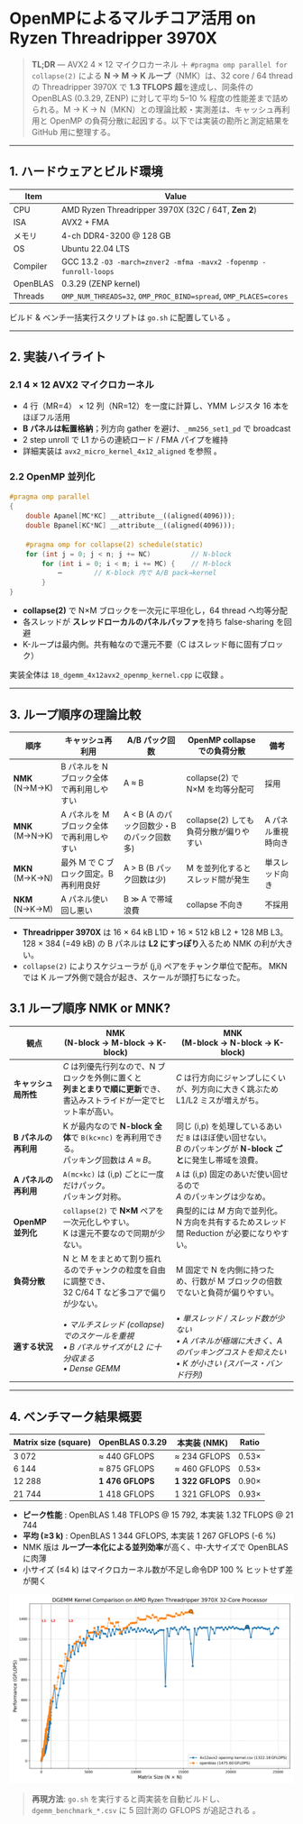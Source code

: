# OpenMPによるマルチコア活用 on Ryzen Threadripper 3970X

> **TL;DR** — AVX2 4 × 12 マイクロカーネル ＋ `#pragma omp parallel for collapse(2)` による **N → M → K ループ**（NMK）は、32 core / 64 thread の Threadripper 3970X で **1.3 TFLOPS 超**を達成し、同条件の OpenBLAS (0.3.29, ZENP) に対して平均 5–10 % 程度の性能差まで詰められる。M → K → N（MKN）との理論比較・実測差は、キャッシュ再利用と OpenMP の負荷分散に起因する。以下では実装の勘所と測定結果を GitHub 用に整理する。

---

## 1. ハードウェアとビルド環境

| Item     | Value                                                             |
| -------- | ----------------------------------------------------------------- |
| CPU      | AMD Ryzen Threadripper 3970X (32C / 64T, **Zen 2**)               |
| ISA      | AVX2 + FMA                                                        |
| メモリ      | 4-ch DDR4-3200 @ 128 GB                                           |
| OS       | Ubuntu 22.04 LTS                                                  |
| Compiler | GCC 13.2 `-O3 -march=znver2 -mfma -mavx2 -fopenmp -funroll-loops` |
| OpenBLAS | 0.3.29 (ZENP kernel)                                              |
| Threads  | `OMP_NUM_THREADS=32`, `OMP_PROC_BIND=spread`, `OMP_PLACES=cores`  |

ビルド & ベンチ一括実行スクリプトは `go.sh` に配置している 。

---

## 2. 実装ハイライト

### 2.1 4 × 12 AVX2 マイクロカーネル

* 4 行（MR=4） × 12 列（NR=12）を一度に計算し、YMM レジスタ 16 本をほぼフル活用
* **B パネルは転置格納**；列方向 gather を避け、`_mm256_set1_pd` で broadcast
* 2 step unroll で L1 からの連続ロード / FMA パイプを維持
* 詳細実装は `avx2_micro_kernel_4x12_aligned` を参照 。

### 2.2 OpenMP 並列化

```cpp
#pragma omp parallel
{
    double Apanel[MC*KC] __attribute__((aligned(4096)));
    double Bpanel[KC*NC] __attribute__((aligned(4096)));

    #pragma omp for collapse(2) schedule(static)
    for (int j = 0; j < n; j += NC)          // N-block
        for (int i = 0; i < m; i += MC) {    // M-block
            ⋯        // K-block 内で A/B pack→kernel
        }
}
```

* **collapse(2)** で N×M ブロックを一次元に平坦化し，64 thread へ均等分配
* 各スレッドが **スレッドローカルのパネルバッファ**を持ち false-sharing を回避
* K-ループは最内側。共有軸なので還元不要（C はスレッド毎に固有ブロック）

実装全体は `18_dgemm_4x12avx2_openmp_kernel.cpp` に収録 。

---

## 3. ループ順序の理論比較


| 順序               | キャッシュ再利用                       | A/B パック回数                                | OpenMP collapse での負荷分散             | 備考                   |
|--------------------|----------------------------------------|-----------------------------------------------|-------------------------------------------|------------------------|
| **NMK**<br>(N→M→K) | B パネルを N ブロック全体で再利用しやすい | A ≈ B                                         | collapse(2) で N×M を均等分配可           | 採用                   |
| **MNK**<br>(M→N→K) | A パネルを M ブロック全体で再利用しやすい | A < B (A のパック回数少・B のパック回数多)    | collapse(2) しても負荷分散が偏りやすい     | A パネル重視時向き     |
| **MKN**<br>(M→K→N) | 最外 M で C ブロック固定。B 再利用良好    | A > B (B パック回数は少)                      | M を並列化するとスレッド間が発生       | 単スレッド向き         |
| **NKM**<br>(N→K→M) | A パネル使い回し悪い                   | B ≫ A で帯域浪費                             | collapse 不向き                            | 不採用                 |

* **Threadripper 3970X** は 16 × 64 kB L1D + 16 × 512 kB L2 + 128 MB L3。
  128 × 384 (=49 kB) の B パネルは **L2 にすっぽり**入るため NMK の利が大きい。
* `collapse(2)` によりスケジューラが (j,i) ペアをチャンク単位で配布。
  MKN では K ループ外側で競合が起き、スケールが頭打ちになった。

## 3.1 ループ順序 NMK or MNK?
| 観点             | **NMK**<br>(N-block → M-block → K-block)                                      | **MNK**<br>(M-block → N-block → K-block)                                              |
| -------------- | ----------------------------------------------------------------------------- | ------------------------------------------------------------------------------------- |
| **キャッシュ局所性**   | *C* は列優先行列なので、N ブロックを外側に置くと<br>**列まとまりで順に更新**でき、書込みストライドが一定でヒット率が高い。          | *C* は行方向にジャンプしにくいが、列方向に大きく跳ぶため<br>L1/L2 ミスが増えがち。                                      |
| **B パネルの再利用**  | K が最内なので **N-block 全体**で `B(kc×nc)` を再利用できる。<br>パッキング回数は *A ≈ B*。             | 同じ (i,p) を処理しているあいだ `B` はほぼ使い回せない。<br>*B* のパッキングが **N-block ごと**に発生し帯域を浪費。            |
| **A パネルの再利用**  | `A(mc×kc)` は (i,p) ごとに一度だけパック。<br>パッキング対称。                                    | `A` は (i,p) 固定のあいだ使い回せるので<br>*A* のパッキングは少なめ。                                          |
| **OpenMP 並列化** | `collapse(2)` で **N×M** ペアを一次元化しやすい。<br>K は還元不要なので同期が少ない。                     | 典型的には *M* 方向で並列化。<br>N 方向を共有するためスレッド間 Reduction が必要になりやすい。                            |
| **負荷分散**       | N と M をまとめて割り振れるのでチャンクの粒度を自由に調整でき、<br>32 C/64 T など多コアで偏りが少ない。                 | M 固定で N を内側に持つため、行数が M ブロックの倍数でないと負荷が偏りやすい。                                           |
| **適する状況**      | *• マルチスレッド (collapse) でのスケールを重視*<br>*• B パネルサイズが L2 に十分収まる*<br>*• Dense GEMM* | *• 単スレッド / スレッド数が少ない*<br>*• A パネルが極端に大きく、A のパッキングコストを抑えたい*<br>*• K が小さい (スパース・バンド行列)* |



---

## 4. ベンチマーク結果概要

| Matrix size (square) | OpenBLAS 0.3.29  | 本実装 (NMK)        | Ratio |
| -------------------- | ---------------- | ---------------- | ----- |
| 3 072                | ≈ 440 GFLOPS     | ≈ 234 GFLOPS     | 0.53× |
| 6 144                | ≈ 875 GFLOPS     | ≈ 460 GFLOPS     | 0.53× |
| 12 288               | **1 476 GFLOPS** | **1 322 GFLOPS** | 0.90× |
| 21 744               | 1 418 GFLOPS     | 1 321 GFLOPS     | 0.93× |

* **ピーク性能** : OpenBLAS 1.48 TFLOPS @ 15 792, 本実装 1.32 TFLOPS @ 21 744
* **平均 (≥3 k)** : OpenBLAS 1 344 GFLOPS, 本実装 1 267 GFLOPS (-6 %)
* NMK 版は **ループ一本化による並列効率**が高く、中-大サイズで OpenBLAS に肉薄
* 小サイズ (≤4 k) はマイクロカーネル数が不足し命令DP 100 % ヒットせず差が開く

![openmp](18/dgemm_kernels_comparison.png)

> **再現方法**: `go.sh` を実行すると両実装を自動ビルドし、
> `dgemm_benchmark_*.csv` に 5 回計測の GFLOPS が追記される 。

